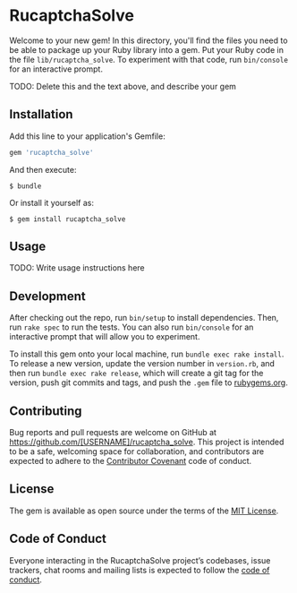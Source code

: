 # RucaptchaSolve

Welcome to your new gem! In this directory, you'll find the files you need to be able to package up your Ruby library into a gem. Put your Ruby code in the file `lib/rucaptcha_solve`. To experiment with that code, run `bin/console` for an interactive prompt.

TODO: Delete this and the text above, and describe your gem

## Installation

Add this line to your application's Gemfile:

```ruby
gem 'rucaptcha_solve'
```

And then execute:

    $ bundle

Or install it yourself as:

    $ gem install rucaptcha_solve

## Usage

TODO: Write usage instructions here

## Development

After checking out the repo, run `bin/setup` to install dependencies. Then, run `rake spec` to run the tests. You can also run `bin/console` for an interactive prompt that will allow you to experiment.

To install this gem onto your local machine, run `bundle exec rake install`. To release a new version, update the version number in `version.rb`, and then run `bundle exec rake release`, which will create a git tag for the version, push git commits and tags, and push the `.gem` file to [rubygems.org](https://rubygems.org).

## Contributing

Bug reports and pull requests are welcome on GitHub at https://github.com/[USERNAME]/rucaptcha_solve. This project is intended to be a safe, welcoming space for collaboration, and contributors are expected to adhere to the [Contributor Covenant](http://contributor-covenant.org) code of conduct.

## License

The gem is available as open source under the terms of the [MIT License](https://opensource.org/licenses/MIT).

## Code of Conduct

Everyone interacting in the RucaptchaSolve project’s codebases, issue trackers, chat rooms and mailing lists is expected to follow the [code of conduct](https://github.com/[USERNAME]/rucaptcha_solve/blob/master/CODE_OF_CONDUCT.md).
